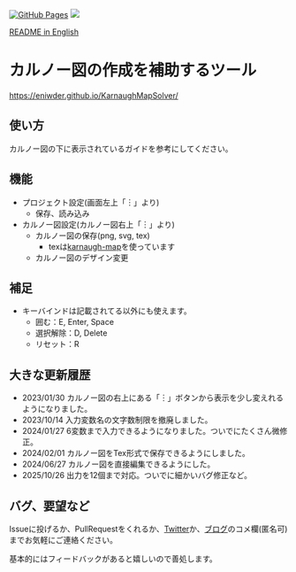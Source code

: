 [![GitHub Pages](https://github.com/Eniwder/KarnaughMapSolver/actions/workflows/static.yml/badge.svg)](https://github.com/Eniwder/KarnaughMapSolver/actions/workflows/gh-pages.yml)
![](https://img.shields.io/badge/vue-3.x-brightgreen.svg)

[README in English](https://github.com/Eniwder/KarnaughMapSolver/blob/main/README-en.md)

# カルノー図の作成を補助するツール
https://eniwder.github.io/KarnaughMapSolver/

## 使い方
カルノー図の下に表示されているガイドを参考にしてください。

## 機能
- プロジェクト設定(画面左上「︙」より)
  - 保存、読み込み
- カルノー図設定(カルノー図右上「︙」より)
  - カルノー図の保存(png, svg, tex)
    - texは[karnaugh-map](https://ctan.org/pkg/karnaugh-map)を使っています
  - カルノー図のデザイン変更

## 補足
- キーバインドは記載されてる以外にも使えます。
  - 囲む：E, Enter, Space
  - 選択解除：D, Delete
  - リセット：R

## 大きな更新履歴
- 2023/01/30 カルノー図の右上にある「︙」ボタンから表示を少し変えれるようになりました。
- 2023/10/14 入力変数名の文字数制限を撤廃しました。
- 2024/01/27 6変数まで入力できるようになりました。ついでにたくさん微修正。
- 2024/02/01 カルノー図をTex形式で保存できるようにしました。
- 2024/06/27 カルノー図を直接編集できるようにした。
- 2025/10/26 出力を12個まで対応。ついでに細かいバグ修正など。


## バグ、要望など
Issueに投げるか、PullRequestをくれるか、[Twitter](https://twitter.com/Eniel120)か、[ブログ](https://eniel.blog.fc2.com/blog-entry-605.html)のコメ欄(匿名可)までお気軽にご連絡ください。

基本的にはフィードバックがあると嬉しいので善処します。
